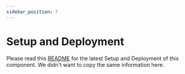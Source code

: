 ```yaml
---
sidebar_position: 7
---
```


# Setup and Deployment

Please read this [README](https://github.com/marekStef/decentralised-storage-system/tree/master/dataStorageSystem/backend/authService) for the latest Setup and Deployment of this component. We didn't want to copy the same information here.